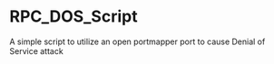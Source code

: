 # RPC_DOS_Script
A simple script to utilize an open portmapper port to cause Denial of Service attack
